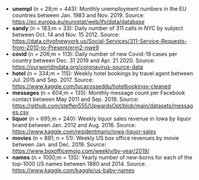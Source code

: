 - __unempl__ (n = 28;m = 443): Monthly unemployment numbers in the EU countries between Jan. 1983
and Nov. 2019. Source: https://ec.europa.eu/eurostat/web/lfs/data/database
- __sandy__ (n = 183;m = 33): Daily number of 311 calls in NYC by subject between Oct. 14 and Nov.
15 2012. Source: https://data.cityofnewyork.us/Social-Services/311-Service-Requests-from-2010-to-Present/erm2-nwe9
- __covid__ (n = 206;m = 113): Daily number of new Covid-19 cases per country between Dec. 31 2019 and
Apr. 21 2020. Source: https://ourworldindata.org/coronavirus-source-data
- __hotel__ (n = 334;m = 115): Weekly hotel bookings by travel agent between Jul. 2015 and Sep. 2017.
Source: https://www.kaggle.com/lucacosseddu/hotelbookings-cleaned
- __messages__ (n = 604;m = 135): Monthly message count per Facebook contact between May 2011 and Sep. 2019. Source: https://github.com/steffen555/UpwardsOpt/blob/main/datasets/messages.csv
- __liquor__ (n = 695;m = 240): Weekly liquor sales revenue in Iowa by liquor brand between Jan. 2012 and
Aug. 2016. Source: https://www.kaggle.com/residentmario/iowa-liquor-sales
- __movies__ (n = 881; n = 51): Weekly US box office revenues by movie between Jan. and Dec. 2019. Source:
https://www.boxofficemojo.com/weekly/by-year/2019/
- __names__ (n = 1000;m = 135): Yearly number of new-borns for each of the top-1000 US names between
1880 and 2014. Source: https://www.kaggle.com/kaggle/us-baby-names
